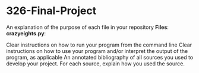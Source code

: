 # 326-Final-Project
An explanation of the purpose of each file in your repository
**Files**:
          **crazyeights.py**: 
      
Clear instructions on how to run your program from the command line
Clear instructions on how to use your program and/or interpret the output of the program, as applicable
An annotated bibliography of all sources you used to develop your project. For each source, explain how you used the source.
